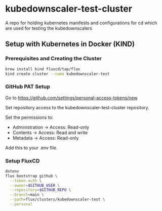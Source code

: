 # kubedownscaler-test-cluster

A repo for holding kubernetes manifests and configurations for cd which are used for testing the kubedownscalers

## Setup with Kubernetes in Docker (KIND)

### Prerequisites and Creating the Cluster

```bash
brew install kind fluxcd/tap/flux
kind create cluster --name kubedownscaler-test
```

### GitHub PAT Setup

Go to https://github.com/settings/personal-access-tokens/new

Set repository access to the kubedownscaler-test-cluster repository.

Set the permissions to:

- Administration -> Access: Read-only
- Contents -> Access: Read and write
- Metadata -> Access: Read-only

Add this to your .env file.

### Setup FluxCD

```bash
dotenv
flux bootstrap github \
  --token-auth \
  --owner=$GITHUB_USER \
  --repository=$GITHUB_REPO \
  --branch=main \
  --path=flux/clusters/kubedownscaler-test \
  --personal
```
